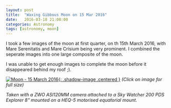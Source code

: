 ```yaml
---
layout: post
title:  "Waxing Gibbous Moon on 15 Mar 2016"
date:   2016-03-18 21:00:00
categories: Astronomy
tags: [astronomy, moon]
---
```


I took a few images of the moon at first quarter, on th 15th March 2016, with Mare Serenitatis and Mare Crisium being very prominent. I  combined the seperate images into one large composite of the moon.

I was unable to get enough images to complete the moon before it disappeared behind my roof ;).

[![Moon - 15 March 2016](/assets/images/astronomy/moon-2016-03-15-small.png){: .shadow-image .centered }](/assets/images/astronomy/moon-2016-03-15.png)
_(Click on image for full size)_

_Taken with a ZWO ASI120MM camera attached to a Sky Watcher 200 PDS Explorer 8" mounted on a HEQ-5 motorised equatorial mount._
